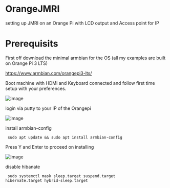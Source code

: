 # OrangeJMRI
setting up JMRI on an Orange Pi with LCD output and Access point for IP

# Prerequisits
First off download the minimal armbian for the OS (all my examples are built on Orange Pi 3 LTS)

https://www.armbian.com/orangepi3-lts/

Boot machine with HDMi and Keyboard connected and follow first time setup with your preferences.

![image](https://github.com/nogarth/OrangeJMRI/assets/1279577/63bc7a5d-b240-41fb-b484-4350edec5cb2)

login via putty to your IP of the Orangepi

![image](https://github.com/nogarth/OrangeJMRI/assets/1279577/f19452cc-bdec-4018-ba5e-deb9a4696735)

install armbian-config

<code> sudo apt update && sudo apt install armbian-config </code>

Press Y and Enter to proceed on installing

![image](https://github.com/nogarth/OrangeJMRI/assets/1279577/ea1f1d32-62e1-4928-9e53-740f920e27d4)


disable hibanate

<code> sudo systemctl mask sleep.target suspend.target hibernate.target hybrid-sleep.target </code>

